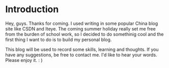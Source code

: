 # Introduction

Hey, guys. Thanks for coming. I used writing in some popular China blog site like CSDN and Iteye. The coming summer holiday really set me free from the burden of school work, so I decided to do somethinig cool and the first thing I want to do is to build my personal blog.

This blog will be used to record some skills, learning and thoughts. If you have any suggestions, be free to contact me. I'd like to hear your words. Please enjoy it.  : ) 
